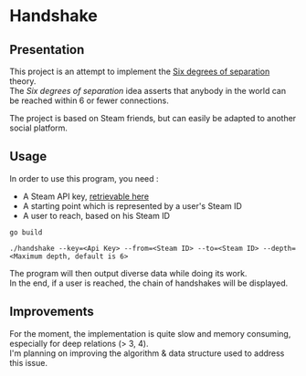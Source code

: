 # Handshake

## Presentation

This project is an attempt to implement the [Six degrees of separation](https://en.wikipedia.org/wiki/Six_degrees_of_separation) theory.  
The *Six degrees of separation* idea asserts that anybody in the world can be reached within 6 or fewer connections.  

The project is based on Steam friends, but can easily be adapted to another social platform.

## Usage

In order to use this program, you need :
- A Steam API key, [retrievable here](https://steamcommunity.com/dev/apikey)
- A starting point which is represented by a user's Steam ID
- A user to reach, based on his Steam ID

```shell
go build
```

```shell
./handshake --key=<Api Key> --from=<Steam ID> --to=<Steam ID> --depth=<Maximum depth, default is 6>
```

The program will then output diverse data while doing its work.  
In the end, if a user is reached, the chain of handshakes will be displayed.    


## Improvements

For the moment, the implementation is quite slow and memory consuming, especially for deep relations (> 3, 4).  
I'm planning on improving the algorithm & data structure used to address this issue.  

